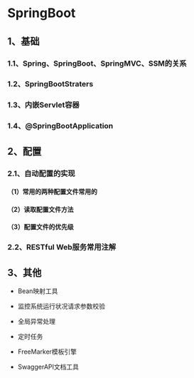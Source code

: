 # SpringBoot



## 1、基础

### 1.1、Spring、SpringBoot、SpringMVC、SSM的关系

### 1.2、SpringBootStraters

### 1.3、内嵌Servlet容器

### 1.4、@SpringBootApplication



## 2、配置

### 2.1、自动配置的实现

#### （1）常用的两种配置文件常用的

#### （2）读取配置文件方法

#### （3）配置文件的优先级

### 2.2、RESTful Web服务常用注解



## 3、其他

- Bean映射工具
- 监控系统运行状况请求参数校验
- 全局异常处理
- 定时任务

- FreeMarker模板引擎

- SwaggerAPI文档工具